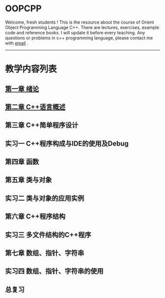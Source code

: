 OOPCPP
====
Welcome, fresh students !
This is the resource about the course of Orient Object Programming Language C++.
There are lectures, exercises, example code and reference books. I will update it before every teaching.
Any questions or problems in c++ programming language, please contact me with [email](cugwhp@qq.com) .

---

# 教学内容列表
## [第一章 绪论](/02.%20PPT/Ch1-%E7%BB%AA%E8%AE%BA/Ch1Readme.md)
## [第二章 C++语言概述](/02.%20PPT/Ch2-C%2B%2B%E8%AF%AD%E8%A8%80%E6%A6%82%E8%BF%B0/Ch2Readme.md)
## 第三章 C++简单程序设计[]()
## 实习一 C++程序构成与IDE的使用及Debug
## 第四章 函数
## 第五章 类与对象
## 实习二 类与对象的应用实例
## 第六章 C++程序结构	
## 实习三 多文件结构的C++程序
## 第七章 数组、指针、字符串
## 实习四 数组、指针、字符串的使用 
## 总复习
